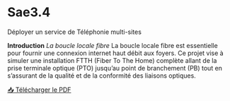# Sae3.4
Déployer un service de Téléphonie multi-sites

**Introduction**
*La boucle locale fibre*
La boucle locale fibre est essentielle pour fournir une connexion internet haut débit aux foyers. Ce
projet vise à simuler une installation FTTH (Fiber To The Home) complète allant de la prise terminale
optique (PTO) jusqu’au point de branchement (PB) tout en s’assurant de la qualité et de la conformité
des liaisons optiques.

[📥 Télécharger le PDF](https://github.com/lolosk/Sae3.4/raw/main/Sa%C3%A9304.pdf)
